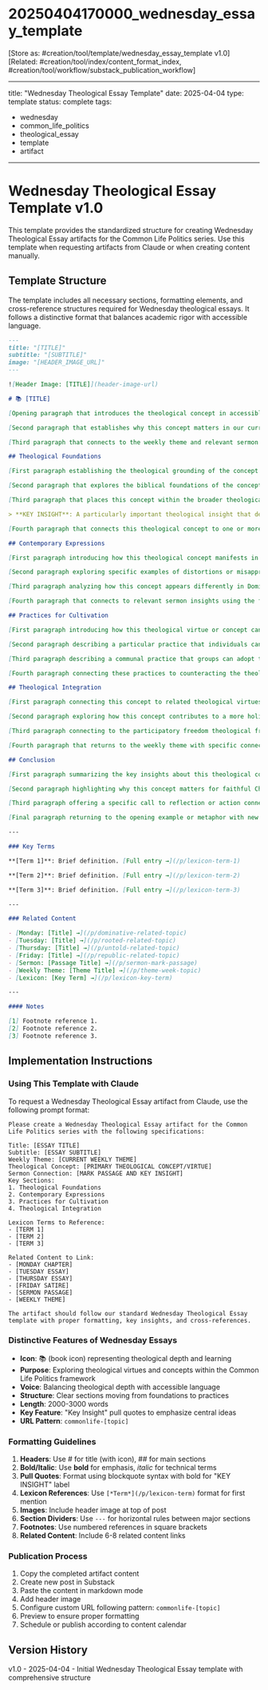 # 20250404170000_wednesday_essay_template
[Store as: #creation/tool/template/wednesday_essay_template v1.0]
[Related: #creation/tool/index/content_format_index, #creation/tool/workflow/substack_publication_workflow]

---
title: "Wednesday Theological Essay Template"
date: 2025-04-04
type: template
status: complete
tags:
  - wednesday
  - common_life_politics
  - theological_essay
  - template
  - artifact
---

# Wednesday Theological Essay Template v1.0

This template provides the standardized structure for creating Wednesday Theological Essay artifacts for the Common Life Politics series. Use this template when requesting artifacts from Claude or when creating content manually.

## Template Structure

The template includes all necessary sections, formatting elements, and cross-reference structures required for Wednesday theological essays. It follows a distinctive format that balances academic rigor with accessible language.

```markdown
---
title: "[TITLE]"
subtitle: "[SUBTITLE]"
image: "[HEADER_IMAGE_URL]"
---

![Header Image: [TITLE]](header-image-url)

# 📚 [TITLE]

[Opening paragraph that introduces the theological concept in accessible language. This should draw the reader in with a concrete example, metaphor, or contemporary reference that helps ground the abstract theological concept in everyday experience.]

[Second paragraph that establishes why this concept matters in our current moment. This should connect the theological virtue or concept to specific challenges in contemporary religious and political life.]

[Third paragraph that connects to the weekly theme and relevant sermon passage. This paragraph should explicitly mention the connection to Mark's counter-imperial message and how it challenges both Dominative Christianism and Providential Identitarianism.]

## Theological Foundations

[First paragraph establishing the theological grounding of the concept. This should connect to orthodox theological tradition while remaining accessible.]

[Second paragraph that explores the biblical foundations of the concept. Include specific scriptural references without becoming excessively technical.]

[Third paragraph that places this concept within the broader theological framework of participatory freedom. Include an inline lexicon reference using the format: [*Participatory Freedom*](/p/lexicon-participatory-freedom).]

> **KEY INSIGHT**: A particularly important theological insight that deserves emphasis and helps readers grasp the central idea.

[Fourth paragraph that connects this theological concept to one or more of the seven theological mutations. Include an inline lexicon reference using the format: [*Primitive Biblicism*](/p/lexicon-primitive-biblicism).]

## Contemporary Expressions

[First paragraph introducing how this theological concept manifests in contemporary religious and political life.]

[Second paragraph exploring specific examples of distortions or misappropriations of this concept. Be specific without becoming overly partisan.]

[Third paragraph analyzing how this concept appears differently in Dominative Christianism and Providential Identitarianism. Highlight both similarities and differences in these expressions.]

[Fourth paragraph that connects to relevant sermon insights using the format: As explored in our analysis of [Mark 1:16-20](/p/sermon-mark-1-16-20), Jesus offers an alternative vision that challenges both mutations.]

## Practices for Cultivation

[First paragraph introducing how this theological virtue or concept can be cultivated through specific practices.]

[Second paragraph describing a particular practice that individuals can adopt to cultivate this virtue. Be concrete and practical.]

[Third paragraph describing a communal practice that groups can adopt to cultivate this virtue together. Again, be specific and actionable.]

[Fourth paragraph connecting these practices to counteracting the theological mutations. Show how intentional practice builds resistance to theological distortions.]

## Theological Integration

[First paragraph connecting this concept to related theological virtues or concepts in the series. Demonstrate how these concepts work together within a coherent theological framework.]

[Second paragraph exploring how this concept contributes to a more holistic understanding of Christian faith and practice. Show how it complements rather than competes with other theological virtues.]

[Third paragraph connecting to the participatory freedom theological framework and its trinitarian foundations. Include an inline lexicon reference to a relevant theological alternative.]

[Fourth paragraph that returns to the weekly theme with specific connection to Jesus's counter-imperial message in Mark.]

## Conclusion

[First paragraph summarizing the key insights about this theological concept.]

[Second paragraph highlighting why this concept matters for faithful Christian witness in our divided age.]

[Third paragraph offering a specific call to reflection or action connected to this virtue.]

[Final paragraph returning to the opening example or metaphor with new depth of understanding.]

---

### Key Terms

**[Term 1]**: Brief definition. [Full entry →](/p/lexicon-term-1)

**[Term 2]**: Brief definition. [Full entry →](/p/lexicon-term-2)

**[Term 3]**: Brief definition. [Full entry →](/p/lexicon-term-3)

---

### Related Content

- [Monday: [Title] →](/p/dominative-related-topic)
- [Tuesday: [Title] →](/p/rooted-related-topic)
- [Thursday: [Title] →](/p/untold-related-topic)
- [Friday: [Title] →](/p/republic-related-topic)
- [Sermon: [Passage Title] →](/p/sermon-mark-passage)
- [Weekly Theme: [Theme Title] →](/p/theme-week-topic)
- [Lexicon: [Key Term] →](/p/lexicon-key-term)

---

#### Notes

[1] Footnote reference 1.  
[2] Footnote reference 2.  
[3] Footnote reference 3.
```

## Implementation Instructions

### Using This Template with Claude

To request a Wednesday Theological Essay artifact from Claude, use the following prompt format:

```
Please create a Wednesday Theological Essay artifact for the Common Life Politics series with the following specifications:

Title: [ESSAY TITLE]
Subtitle: [ESSAY SUBTITLE]
Weekly Theme: [CURRENT WEEKLY THEME]
Theological Concept: [PRIMARY THEOLOGICAL CONCEPT/VIRTUE]
Sermon Connection: [MARK PASSAGE AND KEY INSIGHT]
Key Sections:
1. Theological Foundations
2. Contemporary Expressions
3. Practices for Cultivation
4. Theological Integration

Lexicon Terms to Reference:
- [TERM 1]
- [TERM 2]
- [TERM 3]

Related Content to Link:
- [MONDAY CHAPTER]
- [TUESDAY ESSAY]
- [THURSDAY ESSAY]
- [FRIDAY SATIRE]
- [SERMON PASSAGE]
- [WEEKLY THEME]

The artifact should follow our standard Wednesday Theological Essay template with proper formatting, key insights, and cross-references.
```

### Distinctive Features of Wednesday Essays

- **Icon**: 📚 (book icon) representing theological depth and learning
- **Purpose**: Exploring theological virtues and concepts within the Common Life Politics framework
- **Voice**: Balancing theological depth with accessible language
- **Structure**: Clear sections moving from foundations to practices
- **Length**: 2000-3000 words
- **Key Feature**: "Key Insight" pull quotes to emphasize central ideas
- **URL Pattern**: `commonlife-[topic]`

### Formatting Guidelines

1. **Headers**: Use # for title (with icon), ## for main sections
2. **Bold/Italic**: Use **bold** for emphasis, *italic* for technical terms
3. **Pull Quotes**: Format using blockquote syntax with bold for "KEY INSIGHT" label
4. **Lexicon References**: Use `[*Term*](/p/lexicon-term)` format for first mention
5. **Images**: Include header image at top of post
6. **Section Dividers**: Use `---` for horizontal rules between major sections
7. **Footnotes**: Use numbered references in square brackets
8. **Related Content**: Include 6-8 related content links

### Publication Process

1. Copy the completed artifact content
2. Create new post in Substack
3. Paste the content in markdown mode
4. Add header image
5. Configure custom URL following pattern: `commonlife-[topic]`
6. Preview to ensure proper formatting
7. Schedule or publish according to content calendar

## Version History

v1.0 - 2025-04-04 - Initial Wednesday Theological Essay template with comprehensive structure
